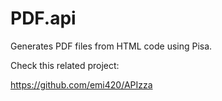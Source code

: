 # PDF.api

Generates PDF files from HTML code using Pisa.

Check this related project:

https://github.com/emi420/APIzza
